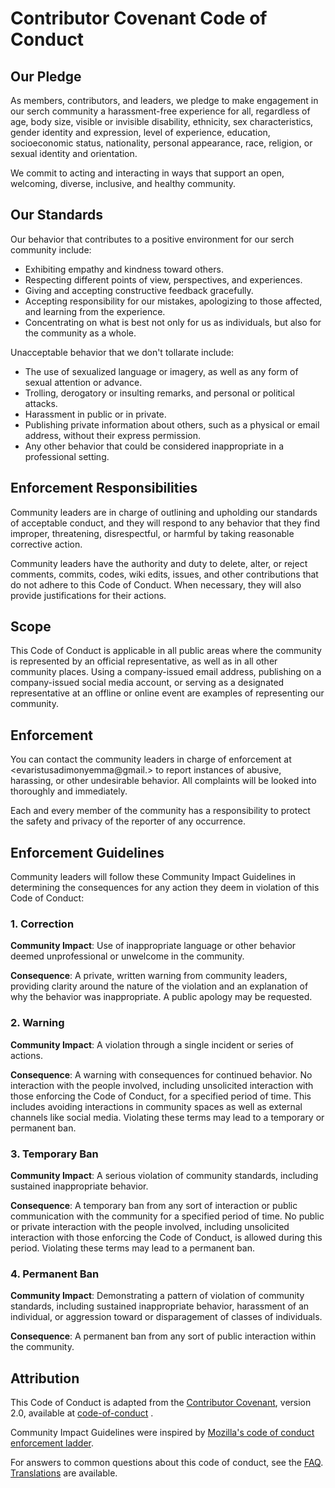 # Contributor Covenant Code of Conduct

## Our Pledge

As members, contributors, and leaders, we pledge to make engagement in our serch community a harassment-free experience for all, regardless of age, body size, visible or invisible disability, ethnicity, sex characteristics, gender identity and expression, level of experience, education, socioeconomic status, nationality, personal appearance, race, religion, or sexual identity and orientation.

We commit to acting and interacting in ways that support an open, welcoming, diverse, inclusive, and healthy community.

## Our Standards

Our behavior that contributes to a positive environment for our serch community include:

- Exhibiting empathy and kindness toward others.
- Respecting different points of view, perspectives, and experiences.
- Giving and accepting constructive feedback gracefully.
- Accepting responsibility for our mistakes, apologizing to those affected, and learning from the experience.
- Concentrating on what is best not only for us as individuals, but also for the community as a whole.

Unacceptable behavior that we don't tollarate include:

- The use of sexualized language or imagery, as well as any form of sexual attention or advance.
- Trolling, derogatory or insulting remarks, and personal or political attacks.
- Harassment in public or in private.
- Publishing private information about others, such as a physical or email address, without their express permission.
- Any other behavior that could be considered inappropriate in a professional setting.

## Enforcement Responsibilities

Community leaders are in charge of outlining and upholding our standards of acceptable conduct, and they will respond to any behavior that they find improper, threatening, disrespectful, or harmful by taking reasonable corrective action.

Community leaders have the authority and duty to delete, alter, or reject comments, commits, codes, wiki edits, issues, and other contributions that do not adhere to this Code of Conduct. When necessary, they will also provide justifications for their actions.

## Scope

This Code of Conduct is applicable in all public areas where the community is represented by an official representative, as well as in all other community places.
Using a company-issued email address, publishing on a company-issued social media account, or serving as a designated representative at an offline or online event are examples of representing our community.

## Enforcement

You can contact the community leaders in charge of enforcement at <evaristusadimonyemma@gmail.> to report instances of abusive, harassing, or other undesirable behavior.
All complaints will be looked into thoroughly and immediately.

Each and every member of the community has a responsibility to protect the safety and privacy of the reporter of any occurrence.

## Enforcement Guidelines

Community leaders will follow these Community Impact Guidelines in determining the consequences for any action they deem in violation of this Code of Conduct:

### 1. Correction

**Community Impact**: Use of inappropriate language or other behavior deemed unprofessional or unwelcome in the community.

**Consequence**: A private, written warning from community leaders, providing clarity around the nature of the violation and an explanation of why the behavior was inappropriate. A public apology may be requested.

### 2. Warning

**Community Impact**: A violation through a single incident or series of actions.

**Consequence**: A warning with consequences for continued behavior. No interaction with the people involved, including unsolicited interaction with those enforcing the Code of Conduct, for a specified period of time. This includes avoiding interactions in community spaces as well as external channels
like social media. Violating these terms may lead to a temporary or permanent ban.

### 3. Temporary Ban

**Community Impact**: A serious violation of community standards, including sustained inappropriate behavior.

**Consequence**: A temporary ban from any sort of interaction or public communication with the community for a specified period of time. No public or private interaction with the people involved, including unsolicited interaction with those enforcing the Code of Conduct, is allowed during this period.
Violating these terms may lead to a permanent ban.

### 4. Permanent Ban

**Community Impact**: Demonstrating a pattern of violation of community standards, including sustained inappropriate behavior, harassment of an individual, or aggression toward or disparagement of classes of individuals.

**Consequence**: A permanent ban from any sort of public interaction within the community.

## Attribution

This Code of Conduct is adapted from the [Contributor Covenant][homepage],
version 2.0, available at [code-of-conduct](https://www.contributor-covenant.org/version/2/0/code_of_conduct.html)
.

Community Impact Guidelines were inspired by [Mozilla's code of conduct enforcement ladder](https://github.com/mozilla/diversity).

[homepage]: https://www.contributor-covenant.org

For answers to common questions about this code of conduct, see the [FAQ](https://www.contributor-covenant.org/faq). [Translations](https://www.contributor-covenant.org/translations) are available.
